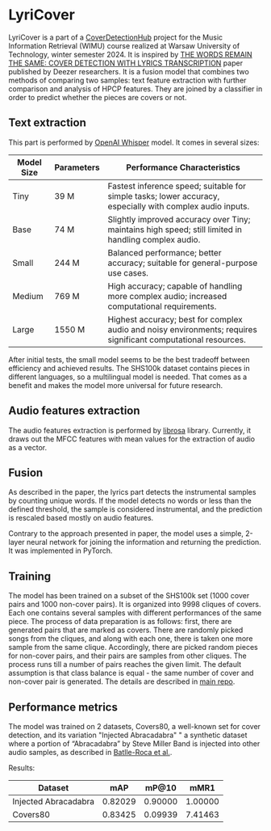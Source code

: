# LyriCover

LyriCover is a part of a [CoverDetectionHub](https://github.com/cncPomper/CoverDetectionHub) project for the Music Information Retrieval (WIMU) course realized at Warsaw University of Technology, winter semester 2024. It is inspired by [THE WORDS REMAIN THE SAME: COVER DETECTION WITH LYRICS TRANSCRIPTION](https://archives.ismir.net/ismir2021/paper/000089.pdf) paper published by Deezer researchers.
It is a fusion model that combines two methods of comparing two samples: text feature extraction with further comparison and analysis of HPCP features. They are joined by a classifier in order to predict whether the pieces are covers or not.


## Text extraction

This part is performed by [OpenAI Whisper](https://github.com/openai/whisper) model. It comes in several sizes:

| Model Size | Parameters | Performance Characteristics                                                                                   |
|------------|------------|----------------------------------------------------------------------------------------------------------------|
| Tiny       | 39 M       | Fastest inference speed; suitable for simple tasks; lower accuracy, especially with complex audio inputs.       |
| Base       | 74 M       | Slightly improved accuracy over Tiny; maintains high speed; still limited in handling complex audio.            |
| Small      | 244 M      | Balanced performance; better accuracy; suitable for general-purpose use cases.                                  |
| Medium     | 769 M      | High accuracy; capable of handling more complex audio; increased computational requirements.                     |
| Large      | 1550 M     | Highest accuracy; best for complex audio and noisy environments; requires significant computational resources.   |

After initial tests, the small model seems to be the best tradeoff between efficiency and achieved results. The SHS100k dataset contains pieces in different languages, so a multilingual model is needed. That comes as a benefit and makes the model more universal for future research. 


## Audio features extraction

The audio features extraction is performed by [librosa](https://github.com/librosa/librosa) library. Currently, it draws out the MFCC features with mean values for the extraction of audio as a vector.

## Fusion 

As described in the paper, the lyrics part detects the instrumental samples by counting unique words. If the model detects no words or less than the defined threshold, the sample is considered instrumental, and the prediction is rescaled based mostly on audio features.

Contrary to the approach presented in paper, the model uses a simple, 2-layer neural network for joining the information and returning the prediction. It was implemented in PyTorch.


## Training

The model has been trained on a subset of the SHS100k set (1000 cover pairs and 1000 non-cover pairs). It is organized into 9998 cliques of covers. Each one contains several samples with different performances of the same piece. The process of data preparation is as follows: first, there are generated pairs that are marked as covers. There are randomly picked songs from the cliques, and along with each one, there is taken one more sample from the same clique. Accordingly, there are picked random pieces for non-cover pairs, and their pairs are samples from other cliques.
The process runs till a number of pairs reaches the given limit. The default assumption is that class balance is equal - the same number of cover and non-cover pair is generated.
The details are described in [main repo](https://github.com/cncPomper/CoverDetectionHub).

## Performance metrics

The model was trained on 2 datasets, Covers80, a well-known set for cover detection, and its variation "Injected Abracadabra" " a synthetic dataset where a portion of “Abracadabra” by Steve Miller Band is injected into other audio samples, as described in [Batlle-Roca et al.](https://arxiv.org/pdf/2407.14364).

Results:

| Dataset       | mAP     | mP@10   | mMR1    |
|---------------|---------|---------|---------|
| Injected Abracadabra | 0.82029 | 0.90000 | 1.00000 |
| Covers80     | 0.83425 | 0.09939 | 7.41463 |


